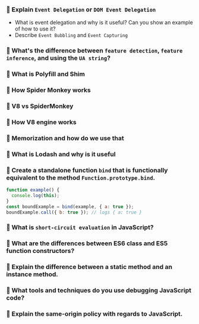 
### 🔸 Explain `Event Delegation` or `DOM Event Delegation`
- What is event delegation and why is it useful? Can you show an example of how to use it?
- Describe `Event Bubbling` and `Event Capturing`
### 🔸 What's the difference between `feature detection`, `feature inference`, and using the `UA string`?

### 🔸 What is Polyfill and Shim
### 🔸 How Spider Monkey works
### 🔸 V8 vs SpiderMonkey
### 🔸 How V8 engine works
### 🔸 Memorization and how do we use that
### 🔸 What is Lodash and why is it useful
### 🔸 Create a standalone function `bind` that is functionally equivalent to the method `Function.prototype.bind`.
```js
function example() {
  console.log(this);
}
const boundExample = bind(example, { a: true });
boundExample.call({ b: true }); // logs { a: true }
```
### 🔸 What is `short-circuit evaluation` in JavaScript?
### 🔸 What are the differences between ES6 class and ES5 function constructors?
### 🔸 Explain the difference between a static method and an instance method.

### 🔸 What tools and techniques do you use debugging JavaScript code?
### 🔸 Explain the same-origin policy with regards to JavaScript.